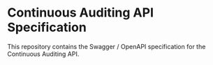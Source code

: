 # Continuous Auditing API Specification

This repository contains the Swagger / OpenAPI specification for the Continuous Auditing API.

